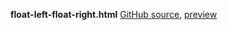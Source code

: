 **float-left-float-right.html**
[GitHub source](https://github.com/irontribe/tmp/blob/master/tmp/float-left-float-right.html), [preview](http://htmlpreview.github.io/?https://github.com/irontribe/tmp/blob/master/tmp/float-left-float-right.html)

